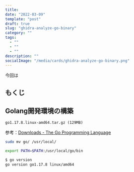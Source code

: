 ```yaml
---
title: 
date: "2022-03-09"
template: "post"
draft: true
slug: "ghidra-analyze-go-binary"
category: ""
tags:
  - ""
  - ""
  - ""
description: ""
socialImage: "/media/cards/ghidra-analyze-go-binary.png"
---
```


今回は

<!-- omit in toc -->

## もくじ





## Golang開発環境の構築



`go1.17.8.linux-amd64.tar.gz (129MB)`

参考：[Downloads - The Go Programming Language](https://go.dev/dl/)



``` bash
sudo mv go/ /usr/local/
```



``` bash
export PATH=$PATH:/usr/local/go/bin
```





``` bash
$ go version
go version go1.17.8 linux/amd64
```

